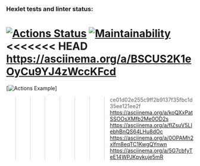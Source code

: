 ### Hexlet tests and linter status:
[![Actions Status](https://github.com/apassionado/python-project-lvl1/workflows/hexlet-check/badge.svg)](https://github.com/apassionado/python-project-lvl1/actions)
[![Maintainability](https://api.codeclimate.com/v1/badges/afed910350880ec170a3/maintainability)](https://codeclimate.com/github/apassionado/python-project-lvl1/maintainability)
<<<<<<< HEAD
https://asciinema.org/a/BSCUS2K1eOyCu9YJ4zWccKFcd
=======
[![Actions Example](https://github.com/apassionado/python-project-lvl1/actions/workflows/pyci.yml/badge.svg)]
>>>>>>> ce01d02e255c9ff2b9137f35fbc1d35ee121ee2f
https://asciinema.org/a/koQXxPatSSOOsXMfb2Me0OD2s
https://asciinema.org/a/fIZsuV5LIebhBnQS64LHu8dOc
https://asciinema.org/a/0OPAMh2xlfm8eqTC1KwgQYnwn
https://asciinema.org/a/5G7cbfyTeE14WPJKpykuje5mR

